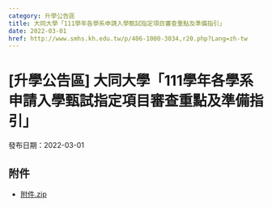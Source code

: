 ```yaml
---
category: 升學公告區
title: 大同大學「111學年各學系申請入學甄試指定項目審查重點及準備指引」
date: 2022-03-01
href: http://www.smhs.kh.edu.tw/p/406-1000-3034,r20.php?Lang=zh-tw
---
```


# [升學公告區] 大同大學「111學年各學系申請入學甄試指定項目審查重點及準備指引」

發布日期：2022-03-01



## 附件

- [附件.zip](https://www.smhs.kh.edu.tw/app/index.php?Action=downloadfile&file=WVhSMFlXTm9MekkzTDNCMFlWOHlOemN6WHpFM09ETTJNVGxmTURRd05Ea3VlbWx3&fname=DGGGROTSYWQO41XX50LKSWHGRK30OOLKDGUWTSKK4125MLVWKPROVTPOUSSSPKPO)
